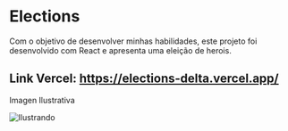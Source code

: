 # Elections

Com o objetivo de desenvolver minhas habilidades, este projeto foi desenvolvido com React e apresenta uma eleição de herois.


## Link Vercel: https://elections-delta.vercel.app/

Imagen Ilustrativa

![Ilustrando](https://user-images.githubusercontent.com/90703690/208701791-7c645ccc-25c7-4f0e-aa4a-f642e2e00b65.png)
